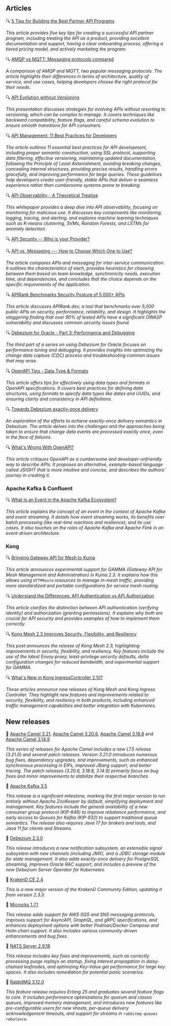 ## Articles

🔍 [5 Tips for Building the Best Partner API Programs](https://nordicapis.com/5-tips-for-building-the-best-partner-api-programs/)

*This article provides five key tips for creating a successful API partner program, including treating the API as a product, providing excellent documentation and support, having a clear onboarding process, offering a tiered pricing model, and actively marketing the program.*

🔍 [AMQP vs MQTT: Messaging protocols compared](https://www.cloudamqp.com/blog/amqp-vs-mqtt.html)

*A comparison of AMQP and MQTT, two popular messaging protocols. The article highlights their differences in terms of architecture, quality of service, and use cases, helping developers choose the right protocol for their needs.*

🔍 [API Evolution without Versioning](https://www.infoq.com/presentations/api-evolution-versioning/)

*This presentation discusses strategies for evolving APIs without resorting to versioning, which can be complex to manage. It covers techniques like backward compatibility, feature flags, and careful schema evolution to ensure smooth transitions for API consumers.*

🔍 [API Management: 11 Best Practices for Developers](https://www.devprojournal.com/technology-trends/apis/api-management-11-best-practices-for-developers/)

*The article outlines 11 essential best practices for API development, including proper semantic construction, using SSL protocol, supporting data filtering, effective versioning, maintaining updated documentation, following the Principle of Least Astonishment, avoiding breaking changes, concealing internal structures, providing precise results, handling errors gracefully, and improving performance for large queries. These guidelines help developers create user-friendly, stable APIs that deliver a seamless experience rather than cumbersome systems prone to breaking.*

🔍 [API Observability - A Theoretical Treatise](https://www.gravitee.io/blog/api-observability-a-theoretical-treatise)

*This whitepaper provides a deep dive into API observability, focusing on monitoring for malicious use. It discusses key components like monitoring, logging, tracing, and alerting, and explores machine learning techniques such as K-means clustering, SVMs, Random Forests, and LSTMs for anomaly detection.*

🔍 [API Security -- Who is your Provider?](https://apiacademy.co/2023/06/api-security-who-is-your-provider/)

🔍 [API vs. Messaging --- How to Choose Which One to Use?](https://betterprogramming.pub/api-vs-messaging-how-to-choose-which-one-to-use-d6634599d2bd)

*The article compares APIs and messaging for inter-service communication. It outlines the characteristics of each, provides heuristics for choosing between them based on team knowledge, synchronicity needs, execution time, and dependencies, and concludes that the choice depends on the specific requirements of the application.*

🔍 [APIRank Benchmarks Security Posture of 5,000+ APIs](https://nordicapis.com/apirank-benchmarks-security-posture-of-5000-apis/)

*This article discusses APIRank.dev, a tool that benchmarks over 5,000 public APIs on security, performance, reliability, and design. It highlights the staggering finding that over 90% of tested APIs have a significant OWASP vulnerability and discusses common security issues found.*

🔍 [Debezium for Oracle - Part 3: Performance and Debugging](https://debezium.io/blog/2023/06/29/debezium-oracle-series-part-3/)

*The third part of a series on using Debezium for Oracle focuses on performance tuning and debugging. It provides insights into optimizing the change data capture (CDC) process and troubleshooting common issues that may arise.*

🔍 [OpenAPI Tips - Data Type & Formats](https://speakeasyapi.dev/post/openapi-tips-data-type-formats/)

*This article offers tips for effectively using data types and formats in OpenAPI specifications. It covers best practices for defining data structures, using formats to specify data types like dates and UUIDs, and ensuring clarity and consistency in API definitions.*

🔍 [Towards Debezium exactly-once delivery](https://debezium.io/blog/2023/06/22/towards-exactly-once-delivery/)

*An exploration of the efforts to achieve exactly-once delivery semantics in Debezium. The article delves into the challenges and the approaches being taken to ensure that change data events are processed exactly once, even in the face of failures.*

🔍 [What's Wrong With OpenAPI?](https://levelup.gitconnected.com/whats-wrong-with-openapi-771e67e2bf6f)

*This article critiques OpenAPI as a cumbersome and developer-unfriendly way to describe APIs. It proposes an alternative, example-based language called JSIGHT that is more intuitive and concise, and describes the authors' journey in creating it.*

### Apache Kafka & Confluent

🔍 [What Is an Event in the Apache Kafka Ecosystem?](https://www.confluent.io/blog/what-is-an-event-in-the-apache-kafka-ecosystem/)

*This article explains the concept of an event in the context of Apache Kafka and event streaming. It details how event streaming works, its benefits over batch processing (like real-time reactions and resilience), and its use cases. It also touches on the roles of Apache Kafka and Apache Flink in an event-driven architecture.*

### Kong

🔍 [Bringing Gateway API for Mesh to Kuma](https://konghq.com/blog/engineering/gamma-and-kuma)

*This article announces experimental support for GAMMA (Gateway API for Mesh Management and Administration) in Kuma 2.3. It explains how this allows using `HTTPRoute` resources to manage in-mesh traffic, providing more standardized and portable configurations for service mesh routing.*

🔍 [Understand the Differences: API Authentication vs API Authorization](https://konghq.com/blog/engineering/api-authentication-vs-api-authorization)

*This article clarifies the distinction between API authentication (verifying identity) and authorization (granting permissions). It explains why both are crucial for API security and provides examples of how to implement them correctly.*

🔍 [Kong Mesh 2.3 Improves Security, Flexibility, and Resiliency](https://konghq.com/blog/product-releases/kong-mesh-2-3)

*This post announces the release of Kong Mesh 2.3, highlighting improvements in security, flexibility, and resiliency. Key features include the use of the latest Envoy proxy, least-privilege security defaults, delta configuration changes for reduced bandwidth, and experimental support for GAMMA.*

🔍 [What's New in Kong IngressController 2.10?](https://konghq.com/blog/product-releases/whats-new-in-kong-ingress-controller-2-10)

*These articles announce new releases of Kong Mesh and Kong Ingress Controller. They highlight new features and improvements related to security, flexibility, and resiliency in both products, including enhanced traffic management capabilities and better integration with Kubernetes.*

## New releases

🚀 [Apache Camel 3.21](https://camel.apache.org/releases/release-3.21.0/), [Apache Camel 3.20.6](https://camel.apache.org/blog/2023/06/RELEASE-3.20.6/), [Apache Camel 3.18.8](https://camel.apache.org/blog/2023/06/RELEASE-3.18.8/) and [Apache Camel 3.14.9](https://camel.apache.org/blog/2023/06/RELEASE-3.14.9/)

*This series of releases for Apache Camel includes a new LTS release (3.21.0) and several patch releases. Version 3.21.0 introduces numerous bug fixes, dependency upgrades, and improvements, such as enhanced synchronous processing in EIPs, improved JBang support, and better tracing. The patch releases (3.20.6, 3.18.8, 3.14.9) primarily focus on bug fixes and minor improvements to stabilize their respective branches.*

🚀 [Apache Kafka 3.5](https://www.confluent.io/blog/introducing-apache-kafka-3-5/)

*This release is a significant milestone, marking the first major version to run entirely without Apache ZooKeeper by default, simplifying deployment and management. Key features include the general availability of a new consumer group protocol (KIP-848) to improve rebalance performance, and early access to Queues for Kafka (KIP-932) to support traditional queue semantics. The release also requires Java 17 for brokers and tools, and Java 11 for clients and Streams.*

🚀 [Debezium 2.3.0](https://debezium.io/blog/2023/06/21/debezium-2-3-final-released/)

*This release introduces a new notification subsystem, an extensible signal subsystem with new channels (including JMX), and a JDBC storage module for state management. It also adds exactly-once delivery for PostgreSQL streaming, improves Oracle RAC support, and includes a preview of the new Debezium Server Operator for Kubernetes.*

🚀 [KrakenD CE 2.4](https://github.com/krakendio/krakend-ce/releases/tag/v2.4.0)

*This is a new major version of the KrakenD Community Edition, updating it from version 2.3.3.*

🚀 [Microcks 1.7.1](https://microcks.io/blog/microcks-1.7.1-release/)

*This release adds support for AWS SQS and SNS messaging protocols, improves support for AsyncAPI, GraphQL, and gRPC specifications, and enhances deployment options with better Podman/Docker Compose and Helm chart support. It also includes various community-driven enhancements and bug fixes.*

🚀 [NATS Server 2.9.18](https://nats.io/blog/nats-server-2.9.18-release/)

*This release includes key fixes and improvements, such as correctly processing purge replays on startup, fixing interest propagation in daisy-chained leafnodes, and optimizing Key-Value get performance for large key spaces. It also includes remediation for potential panic scenarios.*

🚀 [RabbitMQ 3.12.0](https://github.com/rabbitmq/rabbitmq-server/releases/tag/v3.12.0)

*This feature release requires Erlang 25 and graduates several feature flags to core. It includes performance optimizations for quorum and classic queues, improved memory management, and introduces new features like pre-configurable users for new vhosts, per-queue delivery acknowledgement timeouts, and support for streams in `rabbitmq-queues rebalance`.*
